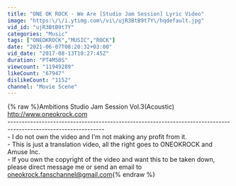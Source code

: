 ```yaml
---
title: "ONE OK ROCK - We Are [Studio Jam Session] Lyric Video"
image: "https:\/\/i.ytimg.com\/vi\/ujR3BtB9t7Y\/hqdefault.jpg"
vid_id: "ujR3BtB9t7Y"
categories: "Music"
tags: ["ONEOKROCK","MUSIC","ROCK"]
date: "2021-06-07T08:20:32+03:00"
vid_date: "2017-08-13T10:27:45Z"
duration: "PT4M50S"
viewcount: "11949289"
likeCount: "67947"
dislikeCount: "1152"
channel: "Movie Scene"
---
```

{% raw %}Ambitions Studio Jam Session Vol.3(Acoustic)<br /><a rel="nofollow" target="blank" href="http://www.oneokrock.com">http://www.oneokrock.com</a><br />----------------------------------------------------------------------------------------------------------------<br />- I do not own the video and I'm not making any profit from it. <br />- This is just a translation video, all the right goes to ONEOKROCK and Amuse Inc.<br />- If you own the copyright of the video and want this to be taken down, please direct message me or send an email to oneokrock.fanschannel@gmail.com{% endraw %}
